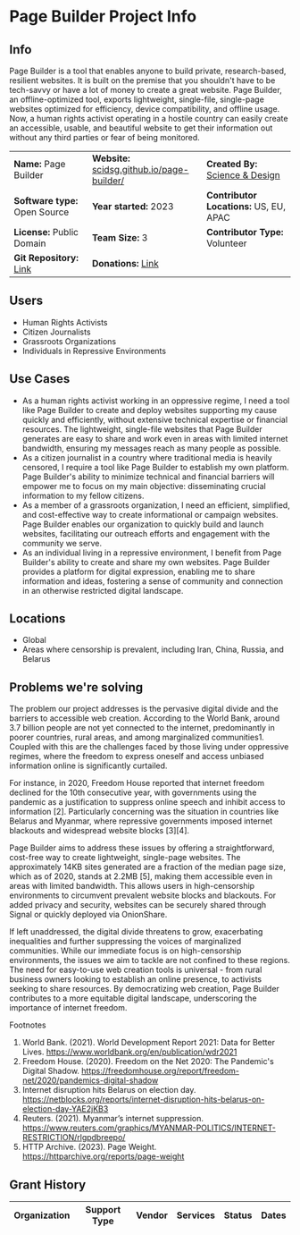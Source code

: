 # **Page Builder Project Info**

## Info

Page Builder is a tool that enables anyone to build private, research-based, resilient websites. It is built on the premise that you shouldn't have to be tech-savvy or have a lot of money to create a great website. Page Builder, an offline-optimized tool, exports lightweight, single-file, single-page websites optimized for efficiency, device compatibility, and offline usage. Now, a human rights activist operating in a hostile country can easily create an accessible, usable, and beautiful website to get their information out without any third parties or fear of being monitored.

|  |  |  |
| --- | --- | --- |
| **Name:** Page Builder | **Website:**<br>[scidsg.github.io/page-builder/](https://scidsg.github.io/page-builder/) | **Created By:** [Science & Design](https://scidsg.org/) |
| **Software type:** Open Source | **Year started:** 2023 | **Contributor Locations:** US, EU, APAC |
| **License:** Public Domain | **Team Size:** 3 | **Contributor Type:** Volunteer |
| **Git Repository:** [Link](https://github.com/scidsg/page-builder) | **Donations:** [Link](https://opencollective.com/scidsg/contribute/pi-relay-supporter-61700) | 

## Users

- Human Rights Activists
- Citizen Journalists
- Grassroots Organizations
- Individuals in Repressive Environments

## Use Cases

- As a human rights activist working in an oppressive regime, I need a tool like Page Builder to create and deploy websites supporting my cause quickly and efficiently, without extensive technical expertise or financial resources. The lightweight, single-file websites that Page Builder generates are easy to share and work even in areas with limited internet bandwidth, ensuring my messages reach as many people as possible.
- As a citizen journalist in a country where traditional media is heavily censored, I require a tool like Page Builder to establish my own platform. Page Builder's ability to minimize technical and financial barriers will empower me to focus on my main objective: disseminating crucial information to my fellow citizens.
- As a member of a grassroots organization, I need an efficient, simplified, and cost-effective way to create informational or campaign websites. Page Builder enables our organization to quickly build and launch websites, facilitating our outreach efforts and engagement with the community we serve.
- As an individual living in a repressive environment, I benefit from Page Builder's ability to create and share my own websites. Page Builder provides a platform for digital expression, enabling me to share information and ideas, fostering a sense of community and connection in an otherwise restricted digital landscape.

## Locations

- Global
- Areas where censorship is prevalent, including Iran, China, Russia, and Belarus

## **Problems we're solving**

The problem our project addresses is the pervasive digital divide and the barriers to accessible web creation. According to the World Bank, around 3.7 billion people are not yet connected to the internet, predominantly in poorer countries, rural areas, and among marginalized communities1. Coupled with this are the challenges faced by those living under oppressive regimes, where the freedom to express oneself and access unbiased information online is significantly curtailed.

For instance, in 2020, Freedom House reported that internet freedom declined for the 10th consecutive year, with governments using the pandemic as a justification to suppress online speech and inhibit access to information [2]. Particularly concerning was the situation in countries like Belarus and Myanmar, where repressive governments imposed internet blackouts and widespread website blocks [3][4].

Page Builder aims to address these issues by offering a straightforward, cost-free way to create lightweight, single-page websites. The approximately 14KB sites generated are a fraction of the median page size, which as of 2020, stands at 2.2MB [5], making them accessible even in areas with limited bandwidth. This allows users in high-censorship environments to circumvent prevalent website blocks and blackouts. For added privacy and security, websites can be securely shared through Signal or quickly deployed via OnionShare.

If left unaddressed, the digital divide threatens to grow, exacerbating inequalities and further suppressing the voices of marginalized communities. While our immediate focus is on high-censorship environments, the issues we aim to tackle are not confined to these regions. The need for easy-to-use web creation tools is universal - from rural business owners looking to establish an online presence, to activists seeking to share resources. By democratizing web creation, Page Builder contributes to a more equitable digital landscape, underscoring the importance of internet freedom.

Footnotes

1. World Bank. (2021). World Development Report 2021: Data for Better Lives. https://www.worldbank.org/en/publication/wdr2021
2. Freedom House. (2020). Freedom on the Net 2020: The Pandemic's Digital Shadow. https://freedomhouse.org/report/freedom-net/2020/pandemics-digital-shadow
3. Internet disruption hits Belarus on election day. https://netblocks.org/reports/internet-disruption-hits-belarus-on-election-day-YAE2jKB3
4. Reuters. (2021). Myanmar’s internet suppression. https://www.reuters.com/graphics/MYANMAR-POLITICS/INTERNET-RESTRICTION/rlgpdbreepo/
5. HTTP Archive. (2023). Page Weight. https://httparchive.org/reports/page-weight

## Grant History

| **Organization** | **Support Type** | **Vendor** | **Services** | **Status** | **Dates** |
| --- | --- | --- | --- | --- | --- |


